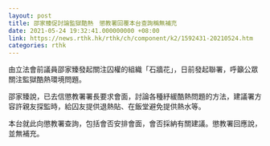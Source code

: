 ```yaml
---
layout: post
title: 邵家臻促討論監獄酷熱　懲教署回覆本台查詢稱無補充
date: 2021-05-24 19:32:41.000000000 +08:00
link: https://news.rthk.hk/rthk/ch/component/k2/1592431-20210524.htm
categories: rthk
---
```


由立法會前議員邵家臻發起關注囚權的組織「石牆花」，日前發起聯署，呼籲公眾關注監獄酷熱環境問題。

邵家臻說，已去信懲教署署長要求會面，討論各種紓緩酷熱問題的方法，建議署方容許親友探監時，給囚友提供退熱貼、在飯堂避免提供熱水等。

本台就此向懲教署查詢，包括會否安排會面，會否採納有關建議。懲教署回應說，並無補充。
